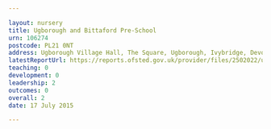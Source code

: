 ```yaml
---

layout: nursery
title: Ugborough and Bittaford Pre-School
urn: 106274
postcode: PL21 0NT
address: Ugborough Village Hall, The Square, Ugborough, Ivybridge, Devon, PL21 0NT
latestReportUrl: https://reports.ofsted.gov.uk/provider/files/2502022/urn/106274.pdf
teaching: 0
development: 0
leadership: 2
outcomes: 0
overall: 2
date: 17 July 2015

---
```

